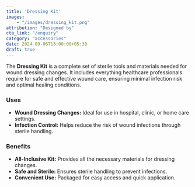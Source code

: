```yaml
---
title: 'Dressing Kit'
images: 
    - "/images/dressing_kit.png"
attribution: "Designed by"
cta_link: "/enquiry"
category: "accessories"
date: 2024-09-06T13:00:00+05:30
draft: true
---
```


<!-- ### Product Description -->

The **Dressing Kit** is a complete set of sterile tools and materials needed for wound dressing changes. It includes everything healthcare professionals require for safe and effective wound care, ensuring minimal infection risk and optimal healing conditions.

<!-- ### Key Features

- **Comprehensive Set:** Contains all necessary tools and dressings for wound care.
- **Sterile Components:** Individually packed to maintain sterility and reduce infection risks.
- **Easy-to-Use:** Organized and designed for quick and effective dressing changes.
- **High-Quality Materials:** Ensures patient comfort and proper wound care. -->

### Uses

- **Wound Dressing Changes:** Ideal for use in hospital, clinic, or home care settings.
- **Infection Control:** Helps reduce the risk of wound infections through sterile handling.

<!-- ### Who Needs This Product?

- **Healthcare Providers:** For wound management in surgical, post-operative, and trauma care.
- **Clinics and Hospitals:** Medical institutions needing reliable wound dressing kits. -->

### Benefits

- **All-Inclusive Kit:** Provides all the necessary materials for dressing changes.
- **Safe and Sterile:** Ensures sterile handling to prevent infections.
- **Convenient Use:** Packaged for easy access and quick application.
